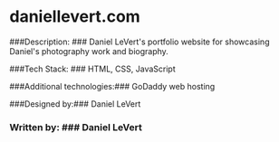 # daniellevert.com

###Description: ### Daniel LeVert's portfolio website for showcasing Daniel's photography work and biography.

###Tech Stack: ### HTML, CSS, JavaScript

###Additional technologies:### GoDaddy web hosting

###Designed by:### Daniel LeVert

### Written by: ### Daniel LeVert
